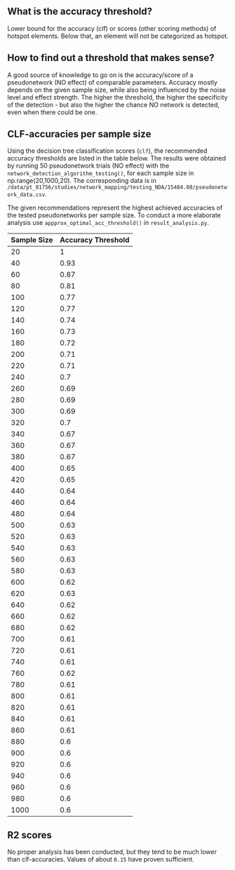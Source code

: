 ## What is the accuracy threshold?

Lower bound for the accuracy (clf) or scores (other scoring methods) of hotspot elements. Below that, 
an element will not be categorized as hotspot.

## How to find out a threshold that makes sense?
A good source of knowledge to go on is the accuracy/score of a pseudonetwork (NO effect) of comparable parameters.
Accuracy mostly depends on the given sample size, while also being influenced by the noise level and effect strength. 
The higher the threshold, the higher the specificity of the detection - but also the higher the chance NO network is
detected, even when there could be one.


## CLF-accuracies per sample size
Using the decision tree classification scores (`clf`), the recommended accuracy thresholds are listed in the table below.
The results were obtained by running 50 pseudonetwork trials (NO effect) with the `network_detection_algorithm_testing()`, for each sample size 
in np.range(20,1000,20). The corresponding data is in `/data/pt_01756/studies/network_mapping/testing_NDA/15484.08/pseudonetwork_data.csv`. 

The given recommendations represent the highest achieved accuracies of the tested pseudonetworks per sample size.
To conduct a more elaborate analysis use `appprox_optimal_acc_threshold()`  in ``result_analysis.py``.


| Sample Size | Accuracy Threshold |
|-------------|--------------------|
| 20          | 1                  |
| 40          | 0.93               |
| 60          | 0.87               |
| 80          | 0.81               |
| 100         | 0.77               |
| 120         | 0.77               |
| 140         | 0.74               |
| 160         | 0.73               |
| 180         | 0.72               |
| 200         | 0.71               |
| 220         | 0.71               |
| 240         | 0.7                |
| 260         | 0.69               |
| 280         | 0.69               |
| 300         | 0.69               |
| 320         | 0.7                |
| 340         | 0.67               |
| 360         | 0.67               |
| 380         | 0.67               |
| 400         | 0.65               |
| 420         | 0.65               |
| 440         | 0.64               |
| 460         | 0.64               |
| 480         | 0.64               |
| 500         | 0.63               |
| 520         | 0.63               |
| 540         | 0.63               |
| 560         | 0.63               |
| 580         | 0.63               |
| 600         | 0.62               |
| 620         | 0.63               |
| 640         | 0.62               |
| 660         | 0.62               |
| 680         | 0.62               |
| 700         | 0.61               |
| 720         | 0.61               |
| 740         | 0.61               |
| 760         | 0.62               |
| 780         | 0.61               |
| 800         | 0.61               |
| 820         | 0.61               |
| 840         | 0.61               |
| 860         | 0.61               |
| 880         | 0.6                |
| 900         | 0.6                |
| 920         | 0.6                |
| 940         | 0.6                |
| 960         | 0.6                |
| 980         | 0.6                |
| 1000        | 0.6                |

## R2 scores
No proper analysis has been conducted, but they tend to be much lower than clf-accuracies. 
Values of about ``0.15`` have proven sufficient.